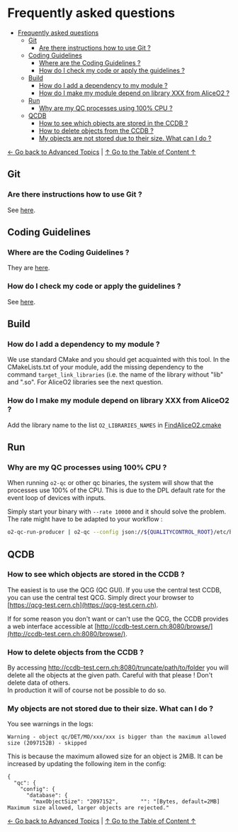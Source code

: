 # Frequently asked questions

<!--TOC generated with https://github.com/ekalinin/github-markdown-toc-->
<!--./gh-md-toc --insert /path/to/README.md-->
<!--ts-->
* [Frequently asked questions](#frequently-asked-questions)
   * [Git](#git)
      * [Are there instructions how to use Git ?](#are-there-instructions-how-to-use-git-)
   * [Coding Guidelines](#coding-guidelines)
      * [Where are the Coding Guidelines ?](#where-are-the-coding-guidelines-)
      * [How do I check my code or apply the guidelines ?](#how-do-i-check-my-code-or-apply-the-guidelines-)
   * [Build](#build)
      * [How do I add a dependency to my module ?](#how-do-i-add-a-dependency-to-my-module-)
      * [How do I make my module depend on library XXX from AliceO2 ?](#how-do-i-make-my-module-depend-on-library-xxx-from-aliceo2-)
   * [Run](#run)
      * [Why are my QC processes using 100% CPU ?](#why-are-my-qc-processes-using-100-cpu-)
   * [QCDB](#qcdb)
      * [How to see which objects are stored in the CCDB ?](#how-to-see-which-objects-are-stored-in-the-ccdb-)
      * [How to delete objects from the CCDB ?](#how-to-delete-objects-from-the-ccdb-)
      * [My objects are not stored due to their size. What can I do ?](#my-objects-are-not-stored-due-to-their-size-what-can-i-do-)
<!--te-->

[← Go back to Advanced Topics](Advanced.md) | [↑ Go to the Table of Content ↑](../README.md) 

## Git

### Are there instructions how to use Git ? 

See [here](https://alisw.github.io/git-tutorial/).

## Coding Guidelines 

### Where are the Coding Guidelines ? 

They are [here](https://github.com/AliceO2Group/CodingGuidelines). 

### How do I check my code or apply the guidelines ? 

See [here](https://github.com/AliceO2Group/CodingGuidelines#formatting-tool). 

## Build 

### How do I add a dependency to my module ? 

We use standard CMake and you should get acquainted with this tool. In the CMakeLists.txt of your module, add the missing dependency to the command `target_link_libraries` (i.e. the name of the library without "lib" and ".so".
For AliceO2 libraries see the next question.

### How do I make my module depend on library XXX from AliceO2 ? 

Add the library name to the list `O2_LIBRARIES_NAMES` in [FindAliceO2.cmake](../cmake/FindAliceO2.cmake)

## Run 

### Why are my QC processes using 100% CPU ? 

When running `o2-qc` or other qc binaries, the system will show that the processes use 100% of the CPU. This is due to the DPL default rate for the event loop of devices with inputs. 

Simply start your binary with `--rate 10000` and it should solve the problem. The rate might have to be adapted to your workflow : 
```bash
o2-qc-run-producer | o2-qc --config json://${QUALITYCONTROL_ROOT}/etc/basic.json --rate 10000
```

## QCDB

### How to see which objects are stored in the CCDB ?

The easiest is to use the QCG (QC GUI). If you use the central test CCDB, you can use the central test QCG. Simply direct your browser to [https://qcg-test.cern.ch](https://qcg-test.cern.ch).

If for some reason you don't want or can't use the QCG, the CCDB provides a web interface accessible at [http://ccdb-test.cern.ch:8080/browse/](http://ccdb-test.cern.ch:8080/browse/).

### How to delete objects from the CCDB ?

By accessing http://ccdb-test.cern.ch:8080/truncate/path/to/folder you will delete all the objects at the given path. Careful with that please ! Don't delete data of others.<br/>In production it will of course not be possible to do so. 

### My objects are not stored due to their size. What can I do ?

You see warnings in the logs: 
```
Warning - object qc/DET/MO/xxx/xxx is bigger than the maximum allowed size (2097152B) - skipped
```
This is because the maximum allowed size for an object is 2MiB. It can be increased by updating the following item 
in the config: 
```
{
  "qc": {
    "config": {
      "database": {
        "maxObjectSize": "2097152",       "": "[Bytes, default=2MB] Maximum size allowed, larger objects are rejected."
```

[← Go back to Advanced Topics](Advanced.md) | [↑ Go to the Table of Content ↑](../README.md) 
